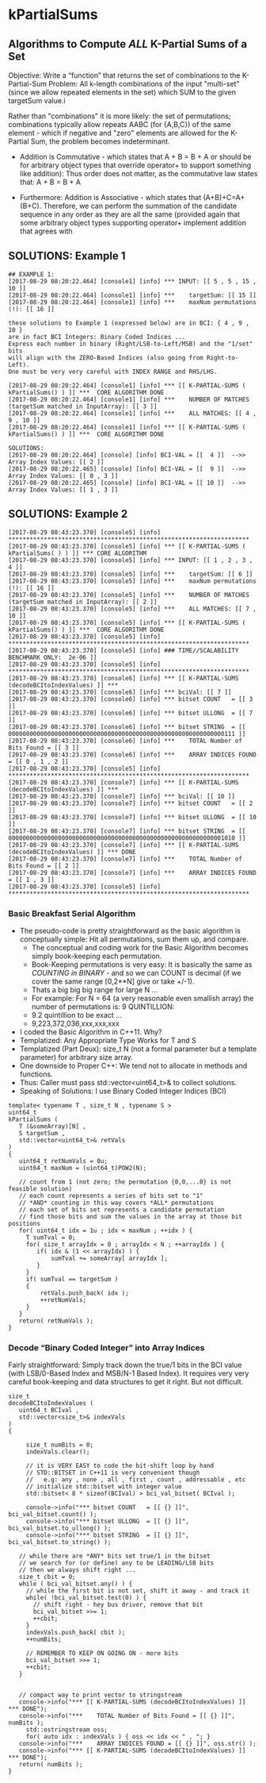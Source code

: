 # kPartialSums

## Algorithms to Compute *ALL* K-Partial Sums of a Set

Objective: Write a “function” that returns the set of
combinations to the K-Partial-Sum Problem: All k-length
combinations of the input "multi-set" (since we allow
repeated elements in the set) which SUM to the given
targetSum value.i

Rather than "combinations" it is more likely: the set
of permutations; combinations typically allow repeats
AABC (for {A,B,C}) of the same element - which if negative
and "zero" elements are allowed for the K-Partial Sum,
the problem becomes indeterminant.

* Addition is Commutative - which states that A + B = B + A
or should be for arbitrary object types that
override operator+ to support something like addition): Thus order does not
matter, as the commutative law states that: A + B = B + A

* Furthermore: Addition is Associative - which states that (A+B)+C=A+(B+C).
Therefore, we can perform the summation of the candidate sequence in any order
as they are all the same (provided again that some arbitrary object types
supporting operator+ implement addition that agrees with  


## SOLUTIONS:  Example 1


```
## EXAMPLE 1:
[2017-08-29 08:20:22.464] [console1] [info] *** INPUT: [[ 5 , 5 , 15 , 10 ]]
[2017-08-29 08:20:22.464] [console1] [info] ***    targetSum: [[ 15 ]]
[2017-08-29 08:20:22.464] [console1] [info] ***    maxNum permutations (!): [[ 16 ]]

these solutions to Example 1 (expressed below) are in BCI: { 4 , 9 , 10 }
are in fact BCI Integers: Binary Coded Indices ...
Express each number in binary (Right/LSB-to-Left/MSB) and the "1/set" bits
will align with the ZERO-Based Indices (also going from Right-to-Left).
One must be very very careful with INDEX RANGE and RHS/LHS.

[2017-08-29 08:20:22.464] [console1] [info] *** [[ K-PARTIAL-SUMS ( kPartialSums() ) ]] ***  CORE ALGORITHM DONE
[2017-08-29 08:20:22.464] [console1] [info] ***    NUMBER OF MATCHES (targetSum matched in InputArray): [[ 3 ]]
[2017-08-29 08:20:22.464] [console1] [info] ***    ALL MATCHES: [[ 4 , 9 , 10 ]]
[2017-08-29 08:20:22.464] [console1] [info] *** [[ K-PARTIAL-SUMS ( kPartialSums() ) ]] ***  CORE ALGORITHM DONE

SOLUTIONS:
[2017-08-29 08:20:22.464] [console] [info] BCI-VAL = [[  4 ]]  -->>  Array Index Values: [[ 2 ]]
[2017-08-29 08:20:22.465] [console] [info] BCI-VAL = [[  9 ]]  -->>  Array Index Values: [[ 0 , 3 ]]
[2017-08-29 08:20:22.465] [console] [info] BCI-VAL = [[ 10 ]]  -->>  Array Index Values: [[ 1 , 3 ]]
```

## SOLUTIONS: Example 2

```
[2017-08-29 08:43:23.370] [console5] [info] ********************************************************************
[2017-08-29 08:43:23.370] [console5] [info] *** [[ K-PARTIAL-SUMS ( kPartialSums( ) ) ]] *** CORE ALGORITHM
[2017-08-29 08:43:23.370] [console5] [info] *** INPUT: [[ 1 , 2 , 3 , 4 ]]
[2017-08-29 08:43:23.370] [console5] [info] ***    targetSum: [[ 6 ]]
[2017-08-29 08:43:23.370] [console5] [info] ***    maxNum permutations (!): [[ 16 ]]
[2017-08-29 08:43:23.370] [console5] [info] ***    NUMBER OF MATCHES (targetSum matched in InputArray): [[ 2 ]]
[2017-08-29 08:43:23.370] [console5] [info] ***    ALL MATCHES: [[ 7 , 10 ]]
[2017-08-29 08:43:23.370] [console5] [info] *** [[ K-PARTIAL-SUMS ( kPartialSums() ) ]] ***  CORE ALGORITHM DONE
[2017-08-29 08:43:23.370] [console5] [info] ********************************************************************
[2017-08-29 08:43:23.370] [console5] [info] ### TIME//SCALABILITY BENCHMARK ONLY:  2e-06 ]]
[2017-08-29 08:43:23.370] [console5] [info] ********************************************************************
[2017-08-29 08:43:23.370] [console6] [info] *** [[ K-PARTIAL-SUMS (decodeBCItoIndexValues) ]] ***
[2017-08-29 08:43:23.370] [console6] [info] *** bciVal: [[ 7 ]]
[2017-08-29 08:43:23.370] [console6] [info] *** bitset COUNT   = [[ 3 ]]
[2017-08-29 08:43:23.370] [console6] [info] *** bitset ULLONG  = [[ 7 ]]
[2017-08-29 08:43:23.370] [console6] [info] *** bitset STRING  = [[ 0000000000000000000000000000000000000000000000000000000000000111 ]]
[2017-08-29 08:43:23.370] [console6] [info] ***    TOTAL Number of Bits Found = [[ 3 ]]
[2017-08-29 08:43:23.370] [console6] [info] ***    ARRAY INDICES FOUND = [[ 0 , 1 , 2 ]]
[2017-08-29 08:43:23.370] [console5] [info] ********************************************************************
[2017-08-29 08:43:23.370] [console7] [info] *** [[ K-PARTIAL-SUMS (decodeBCItoIndexValues) ]] ***
[2017-08-29 08:43:23.370] [console7] [info] *** bciVal: [[ 10 ]]
[2017-08-29 08:43:23.370] [console7] [info] *** bitset COUNT   = [[ 2 ]]
[2017-08-29 08:43:23.370] [console7] [info] *** bitset ULLONG  = [[ 10 ]]
[2017-08-29 08:43:23.370] [console7] [info] *** bitset STRING  = [[ 0000000000000000000000000000000000000000000000000000000000001010 ]]
[2017-08-29 08:43:23.370] [console7] [info] *** [[ K-PARTIAL-SUMS (decodeBCItoIndexValues) ]] *** DONE
[2017-08-29 08:43:23.370] [console7] [info] ***    TOTAL Number of Bits Found = [[ 2 ]]
[2017-08-29 08:43:23.370] [console7] [info] ***    ARRAY INDICES FOUND = [[ 1 , 3 ]]
[2017-08-29 08:43:23.370] [console5] [info] ********************************************************************
```


### Basic Breakfast Serial Algorithm

* The pseudo-code is pretty straightforward as the basic algorithm
is conceptually simple: Hit all permutations, sum them up, and compare.
	- The conceptual and coding work for the Basic Algorithm
	becomes simply book-keeping each permutation.
	- Book-Keeping permutations is very easy: It is basically the
	same as *COUNTING in BINARY* - and so we can COUNT is decimal
	(if we cover the same range [0,2**N] give or take +/-1).
	- Thats a big big big range for large N ...
	- For example: For N = 64 (a very reasonable even smallish array)
	the number of permutations is: 9 QUINTILLION:
	- 9.2 quintillion to be exact ...
	- 9,223,372,036,xxx,xxx,xxx
* I coded the Basic Algorithm in C++11.  Why?
* Templatized: Any Appropriate Type Works for T and S
* Templatized (Part Deux): size_t N (not a formal parameter but a template parameter) for arbitrary size array.
* One downside to Proper C++: We tend not to allocate in methods and functions.
* Thus: Caller must pass std::vector<uint64_t>& to collect solutions.
* Speaking of Solutions: I use Binary Coded Integer Indices (BCI)

```
template< typename T , size_t N , typename S >
uint64_t
kPartialSums (
   T (&someArray)[N] ,
   S targetSum ,
   std::vector<uint64_t>& retVals
)
{
   uint64_t retNumVals = 0u;
   uint64_t maxNum = (uint64_t)POW2(N);

   // count from 1 (not zero; the permutation {0,0,...0} is not feasible solution)
   // each count represents a series of bits set to "1"
   // *AND* counting in this way covers *ALL* permutations
   // each set of bits set represents a candidate permutation
   // find those bits and sum the values in the array at those bit positions
   for( uint64_t idx = 1u ; idx < maxNum ; ++idx ) {
     T sumTval = 0;
     for( size_t arrayIdx = 0 ; arrayIdx < N ; ++arrayIdx ) {
        if( idx & (1 << arrayIdx) ) {
            sumTval += someArray[ arrayIdx ];
        }
     }
     if( sumTval == targetSum )
     {
         retVals.push_back( idx );
         ++retNumVals;
     }
   }
   return( retNumVals );
}
```

### Decode “Binary Coded Integer” into Array Indices

Fairly straightforward: Simply track down the true/1 bits in the BCI value
(with LSB/0-Based Index and MSB/N-1 Based Index).  It requires very very
careful book-keeping and data structures to get it right.  But not difficult.

```
size_t
decodeBCItoIndexValues (
   uint64_t BCIval ,
   std::vector<size_t>& indexVals
)
{

     size_t numBits = 0;
     indexVals.clear();

     // it is VERY EASY to code the bit-shift loop by hand
     // STD::BITSET in C++11 is very convenient though
     //   e.g: any , none , all , first , count , addressable , etc
     // initialize std::bitset with integer value
     std::bitset< 8 * sizeof(BCIval) > bci_val_bitset( BCIval );

     console->info("*** bitset COUNT   = [[ {} ]]", bci_val_bitset.count() );
     console->info("*** bitset ULLONG  = [[ {} ]]", bci_val_bitset.to_ullong() );
     console->info("*** bitset STRING  = [[ {} ]]", bci_val_bitset.to_string() );

   // while there are *ANY* bits set true/1 in the bitset
   // we search for (or define) any to be LEADING/LSB bits
   // then we always shift right ...
   size_t cbit = 0;
   while ( bci_val_bitset.any() ) {
     // while the first bit is not set, shift it away - and track it
     while( !bci_val_bitset.test(0) ) {
       // shift right - hey bus driver, remove that bit
       bci_val_bitset >>= 1;
       ++cbit;
     }
     indexVals.push_back( cbit );
     ++numBits;

     // REMEMBER TO KEEP ON GOING ON - more bits
     bci_val_bitset >>= 1;
     ++cbit;
   }


   // compact way to print vector to stringstream
   console->info("*** [[ K-PARTIAL-SUMS (decodeBCItoIndexValues) ]] *** DONE");
   console->info("***    TOTAL Number of Bits Found = [[ {} ]]", numBits );
     std::ostringstream oss;
     for( auto idx : indexVals ) { oss << idx << " , "; }
   console->info("***    ARRAY INDICES FOUND = [[ {} ]]", oss.str() );
   console->info("*** [[ K-PARTIAL-SUMS (decodeBCItoIndexValues) ]] *** DONE");
   return( numBits );
}
```
